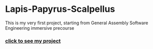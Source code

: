 # Lapis-Papyrus-Scalpellus
This is my very first project, starting from General Assembly Software Engineering immersive precourse
### [click to see my project](https://www.example.com)
